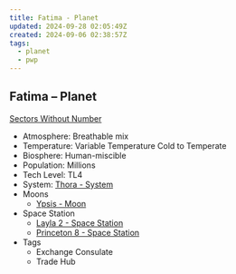 ```yaml
---
title: Fatima - Planet
updated: 2024-09-28 02:05:49Z
created: 2024-09-06 02:38:57Z
tags:
  - planet
  - pwp
---
```


## Fatima &ndash; Planet

[Sectors Without Number](https://sectorswithoutnumber.com/sector/bfDcBzTtgpeyLUfwzjio/planet/7S4KLO46iTz1NveNajnm)

- Atmosphere: Breathable mix
- Temperature: Variable Temperature Cold to Temperate
- Biosphere: Human-miscible
- Population: Millions
- Tech Level: TL4
- System: [Thora - System](Thora%20-%20System.md)
- Moons
   - [Ypsis - Moon](Ypsis%20-%20Moon.md)
- Space Station
   - [Layla 2 - Space Station](Layla%202%20-%20Space%20Station.md)
   - [Princeton 8 - Space Station](Princeton%208%20-%20Space%20Station.md)
- Tags
   - Exchange Consulate
   - Trade Hub
